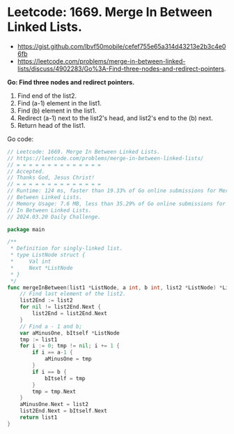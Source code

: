 # Leetcode: 1669. Merge In Between Linked Lists.

- https://gist.github.com/lbvf50mobile/cefef755e65a314d43213e2b3c4e06fb
- https://leetcode.com/problems/merge-in-between-linked-lists/discuss/4902283/Go%3A-Find-three-nodes-and-redirect-pointers.

**Go: Find three nodes and redirect pointers.**

1. Find end of the list2.
2. Find (a-1) element in the list1.
3. Find (b) element in the list1.
4. Redirect (a-1) next to the list2's head, and list2's end to the (b) next.
5. Return head of the list1.

Go code:
```Go
// Leetcode: 1669. Merge In Between Linked Lists.
// https://leetcode.com/problems/merge-in-between-linked-lists/
// = = = = = = = = = = = = = =
// Accepted.
// Thanks God, Jesus Christ!
// = = = = = = = = = = = = = =
// Runtime: 124 ms, faster than 19.33% of Go online submissions for Merge In
// Between Linked Lists.
// Memory Usage: 7.6 MB, less than 35.29% of Go online submissions for Merge
// In Between Linked Lists.
// 2024.03.20 Daily Challenge.

package main

/**
 * Definition for singly-linked list.
 * type ListNode struct {
 *     Val int
 *     Next *ListNode
 * }
 */
func mergeInBetween(list1 *ListNode, a int, b int, list2 *ListNode) *ListNode {
	// Find last element of the list2.
	list2End := list2
	for nil != list2End.Next {
		list2End = list2End.Next
	}
	// Find a - 1 and b;
	var aMinusOne, bItself *ListNode
	tmp := list1
	for i := 0; tmp != nil; i += 1 {
		if i == a-1 {
			aMinusOne = tmp
		}
		if i == b {
			bItself = tmp
		}
		tmp = tmp.Next
	}
	aMinusOne.Next = list2
	list2End.Next = bItself.Next
	return list1
}
```
